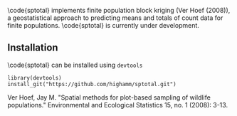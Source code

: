 \code{sptotal} implements finite population block kriging (Ver Hoef (2008)), a geostatistical approach to predicting means and totals of count data for finite populations. \code{sptotal} is currently under development.

## Installation

\code{sptotal} can be installed using `devtools`

```{r}
library(devtools)
install_git("https://github.com/highamm/sptotal.git")
```


Ver Hoef, Jay M. "Spatial methods for plot-based sampling of wildlife populations." Environmental and Ecological Statistics 15, no. 1 (2008): 3-13.

